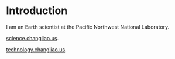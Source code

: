 # Introduction

I am an Earth scientist at the Pacific Northwest National Laboratory.

[science.changliao.us](http://science.changliao.us).

[technology.changliao.us](http://technology.changliao.us).

